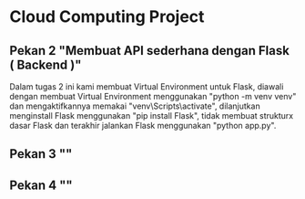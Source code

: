 # Cloud Computing Project

## Pekan 2 "Membuat API sederhana dengan Flask ( Backend )"
Dalam tugas 2 ini kami membuat Virtual Environment untuk Flask, diawali dengan membuat Virtual Environment menggunakan "python -m venv venv"
dan mengaktifkannya memakai "venv\Scripts\activate", dilanjutkan menginstall Flask menggunakan "pip install Flask", tidak membuat strukturx dasar Flask dan terakhir jalankan Flask menggunakan "python app.py".

## Pekan 3 ""

## Pekan 4 ""
